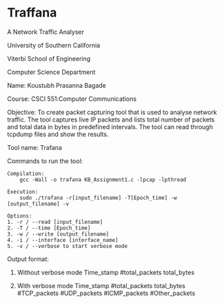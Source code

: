 Traffana
========

A Network Traffic Analyser

University of Southern California

Viterbi School of Engineering

Computer Science Department

Name: Koustubh Prasanna Bagade

Course: CSCI 551:Computer Communications

Objective:
To create packet capturing tool that is used to analyse network traffic.
The tool captures live IP packets and lists total number of packets and total data in bytes in predefined intervals.
The tool can read through tcpdump files and show the results.

Tool name: Trafana

Commands to run the tool:

	Compilation:
		gcc -Wall -o trafana KB_Assignment1.c -lpcap -lpthread
		
	Execution: 
		sudo ./trafana -r[input_filename] -T[Epoch_time] -w [output_filename] -v
		
	Options:
	1. -r / --read [input_filename]
	2. -T / --time [Epoch_time]
	3. -w / --write [output_filename]
	4. -i / --interface [interface_name]
	5. -v / --verbose to start verbose mode
	
Output format:
1. Without verbose mode
	Time_stamp  #total_packets total_bytes
	
2. With verbose mode
	Time_stamp #total_packets total_bytes #TCP_packets #UDP_packets #ICMP_packets #Other_packets 

